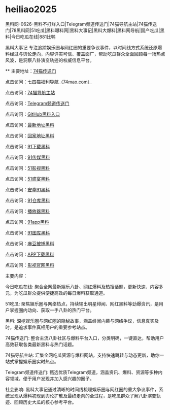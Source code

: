 # heiliao2025
黑料网-0626-黑料不打烊入口|Telegram频道传送门|74猫导航主站|74猫传送门|78黑料网|51吃瓜|黑料曝料网|黑料大事记|黑料大爆料|黑料网导航|国产吃瓜|黑料|今日吃瓜在线|881比鸭

黑料大事记 专注追踪娱乐圈与网红圈的重要争议事件，以时间线方式系统还原爆料经过与舆论走向，内容详实可信、覆盖面广，帮助吃瓜群众全面回顾每一场热点风波，是洞察八卦演变轨迹的权威信息平台。

** 主要地址：<a href="https://74mao.com/">74猫传送门</a>

点击访问：七四猫福利导航<a href="https://74mao.com/">（74mao.com）</a>

点击访问：<a href="https://74mao.com/">74猫导航主站</a>

点击访问：<a href="https://74mao.com/">Telegram频道传送门</a>

点击访问：<a href="https://hj-987.pages.dev/">GitHub黑料入口</a>  

点击访问：<a href="https://hj-988.pages.dev/">最新地址黑料</a>  

点击访问：<a href="https://hj-989.pages.dev/">回家地址黑料</a>  

点击访问：<a href="https://hj-990.pages.dev/">91下载黑料</a>  

点击访问：<a href="https://hj-991.pages.dev/">91传媒黑料</a>  

点击访问：<a href="https://hj-835.pages.dev/">51影视黑料</a>  

点击访问：<a href="https://hj-840.pages.dev/">51盛宴黑料</a>  

点击访问：<a href="https://hj-995.pages.dev/">安卓91黑料</a>  

点击访问：<a href="https://hj-996.pages.dev/">91仓库黑料</a>  

点击访问：<a href="https://hj-997.pages.dev/">播放器黑料</a>  

点击访问：<a href="https://hj-998.pages.dev/">91app黑料</a>  

点击访问：<a href="https://hj-999.pages.dev/">91图库黑料</a>  

点击访问：<a href="https://hj-1000.pages.dev/">麻豆被捕黑料</a>  

点击访问：<a href="https://hj-1001.pages.dev/">APP下载黑料</a>  

点击访问：<a href="https://hj-1002.pages.dev/">影视官网黑料</a>  

主要内容：

今日吃瓜在线: 聚合全网最新娱乐八卦、网红爆料及热搜话题，更新快速、内容多元，为吃瓜群众提供便捷高效的每日爆料获取通道。

51吃瓜: 聚焦娱乐圈与网络热点，持续输出明星绯闻、网红黑料等劲爆资讯，是用户掌握圈内动向、获取一手八卦的热门平台。

黑料: 深挖娱乐圈与网红圈的隐秘故事，涵盖绯闻内幕与网络争议，信息真实及时，是追求事件真相用户的重要参考站点。

74猫传送门: 整合主流八卦社区与爆料平台入口，分类明确，一键直达，帮助用户高效获取各类最新黑料与热门话题。

74猫导航主站: 汇集全网吃瓜资源与爆料网站，支持快速跳转与动态更新，助你一站式掌握娱乐圈实时热点。

Telegram频道传送门: 甄选优质Telegram频道，涵盖资讯、爆料、资源等多种内容领域，便于用户发现并加入感兴趣的圈子。

社会影响:
黑料大事记通过清晰的时间线梳理娱乐圈与网红圈的重大争议事件，系统呈现从爆料初现到舆论扩散及最终走向的全过程，是吃瓜群众了解八卦演变轨迹、回顾历史大瓜的核心参考平台。

<span style="display:none;">[Canonical link](）</span>
